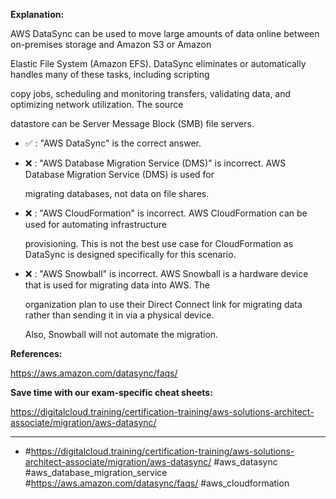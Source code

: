 **Explanation:**

AWS DataSync can be used to move large amounts of data online between on-premises storage and Amazon S3 or Amazon

Elastic File System (Amazon EFS). DataSync eliminates or automatically handles many of these tasks, including scripting

copy jobs, scheduling and monitoring transfers, validating data, and optimizing network utilization. The source

datastore can be Server Message Block (SMB) file servers.

- ✅ :  "AWS DataSync" is the correct answer.

- ❌ :  "AWS Database Migration Service (DMS)" is incorrect. AWS Database Migration Service (DMS) is used for

  migrating databases, not data on file shares.

- ❌ :  "AWS CloudFormation" is incorrect. AWS CloudFormation can be used for automating infrastructure

  provisioning. This is not the best use case for CloudFormation as DataSync is designed specifically for this scenario.

- ❌ :  "AWS Snowball" is incorrect. AWS Snowball is a hardware device that is used for migrating data into AWS. The

  organization plan to use their Direct Connect link for migrating data rather than sending it in via a physical device.

  Also, Snowball will not automate the migration.

**References:**

<https://aws.amazon.com/datasync/faqs/>

**Save time with our exam-specific cheat sheets:**

<https://digitalcloud.training/certification-training/aws-solutions-architect-associate/migration/aws-datasync/>

----

- #<https://digitalcloud.training/certification-training/aws-solutions-architect-associate/migration/aws-datasync/> #aws_datasync #aws_database_migration_service #<https://aws.amazon.com/datasync/faqs/> #aws_cloudformation
